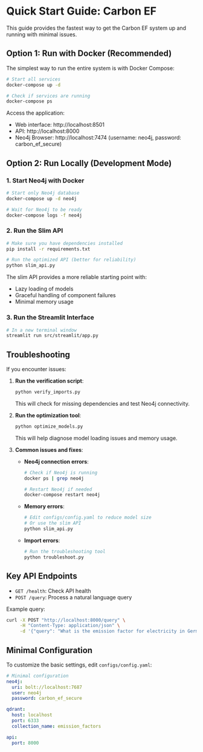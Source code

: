 # Quick Start Guide: Carbon EF

This guide provides the fastest way to get the Carbon EF system up and running with minimal issues.

## Option 1: Run with Docker (Recommended)

The simplest way to run the entire system is with Docker Compose:

```bash
# Start all services
docker-compose up -d

# Check if services are running
docker-compose ps
```

Access the application:

- Web interface: http://localhost:8501
- API: http://localhost:8000
- Neo4j Browser: http://localhost:7474 (username: neo4j, password: carbon_ef_secure)

## Option 2: Run Locally (Development Mode)

### 1. Start Neo4j with Docker

```bash
# Start only Neo4j database
docker-compose up -d neo4j

# Wait for Neo4j to be ready
docker-compose logs -f neo4j
```

### 2. Run the Slim API

```bash
# Make sure you have dependencies installed
pip install -r requirements.txt

# Run the optimized API (better for reliability)
python slim_api.py
```

The slim API provides a more reliable starting point with:

- Lazy loading of models
- Graceful handling of component failures
- Minimal memory usage

### 3. Run the Streamlit Interface

```bash
# In a new terminal window
streamlit run src/streamlit/app.py
```

## Troubleshooting

If you encounter issues:

1. **Run the verification script**:

   ```bash
   python verify_imports.py
   ```

   This will check for missing dependencies and test Neo4j connectivity.

2. **Run the optimization tool**:

   ```bash
   python optimize_models.py
   ```

   This will help diagnose model loading issues and memory usage.

3. **Common issues and fixes**:

   - **Neo4j connection errors**:

     ```bash
     # Check if Neo4j is running
     docker ps | grep neo4j

     # Restart Neo4j if needed
     docker-compose restart neo4j
     ```

   - **Memory errors**:

     ```bash
     # Edit configs/config.yaml to reduce model size
     # Or use the slim API
     python slim_api.py
     ```

   - **Import errors**:
     ```bash
     # Run the troubleshooting tool
     python troubleshoot.py
     ```

## Key API Endpoints

- `GET /health`: Check API health
- `POST /query`: Process a natural language query

Example query:

```bash
curl -X POST "http://localhost:8000/query" \
     -H "Content-Type: application/json" \
     -d '{"query": "What is the emission factor for electricity in Germany?"}'
```

## Minimal Configuration

To customize the basic settings, edit `configs/config.yaml`:

```yaml
# Minimal configuration
neo4j:
  uri: bolt://localhost:7687
  user: neo4j
  password: carbon_ef_secure

qdrant:
  host: localhost
  port: 6333
  collection_name: emission_factors

api:
  port: 8000
```
